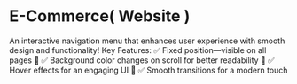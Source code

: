 # E-Commerce( Website )
 An interactive navigation menu that enhances user experience with smooth design and functionality! Key Features: ✅ Fixed position—visible on all pages 📌 ✅ Background color changes on scroll for better readability 🔄 ✅ Hover effects for an engaging UI 🎨 ✅ Smooth transitions for a modern touch 
